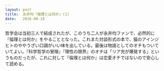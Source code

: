 ```yaml
---
layout: post
title:  永井均『倫理とは何か』(1)
date:   2016-08-18
---
```



哲学会は当初三人で結成されたが、このうち二人が永井均ファンで、必然的に『倫理とは何か』をやることとなった。これまた対談形式の本で、猫のアインジヒトのややうざい口調がいい味を出している。最後は物語としてのオチもついていてよい。『科学哲学の冒険』『理性の限界』のオチは「リア充が爆発する」というものだったが、これに対して『倫理とは何か』は恋愛オチではないので安心して読める。
